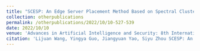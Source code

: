 ```yaml
---
title: "SCESP: An Edge Server Placement Method Based on Spectral Clustering in Mobile Edge Computing"
collection: otherpublications
permalink: /otherpublications/2022/10/10-527-539
date: 2022/10/10
venue: 'Advances in Artificial Intelligence and Security: 8th International Conference on Artificial Intelligence and Security, ICAIS 2022, Qinghai, China, July 15-20, 2022, Proceedings, Part II. Cham: Springer International Publishing'
citation: 'Lijuan Wang, Yingya Guo, Jiangyuan Yao, Siyu Zhou SCESP: An Edge Server Placement Method Based on Spectral Clustering in Mobile Edge Computing, Advances in Artificial Intelligence and Security: 8th International Conference on Artificial Intelligence and Security, ICAIS 2022, Qinghai, China, July 15-20, 2022, Proceedings, Part II. Cham: Springer International Publishing , 2022: 527-539'
---
```

